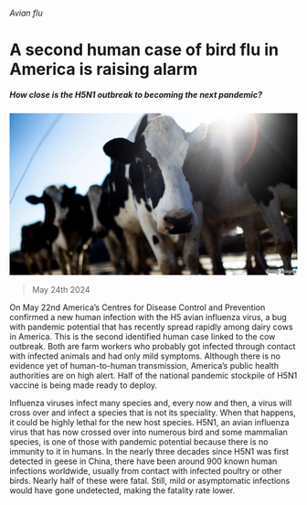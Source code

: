 ###### Avian flu

# A second human case of bird flu in America is raising alarm 

##### How close is the H5N1 outbreak to becoming the next pandemic? 

![image](images/20240525_STP508.jpg) 

> May 24th 2024 

On May 22nd America’s Centres for Disease Control and Prevention confirmed a new human infection with the H5 avian influenza virus, a bug with pandemic potential that has recently spread rapidly among dairy cows in America. This is the second identified human case linked to the cow outbreak. Both are farm workers who probably got infected through contact with infected animals and had only mild symptoms. Although there is no evidence yet of human-to-human transmission, America’s public health authorities are on high alert. Half of the national pandemic stockpile of H5N1 vaccine is being made ready to deploy.

Influenza viruses infect many species and, every now and then, a virus will cross over and infect a species that is not its speciality. When that happens, it could be highly lethal for the new host species. H5N1, an avian influenza virus that has now crossed over into numerous bird and some mammalian species, is one of those with pandemic potential because there is no immunity to it in humans. In the nearly three decades since H5N1 was first detected in geese in China, there have been around 900 known human infections worldwide, usually from contact with infected poultry or other birds. Nearly half of these were fatal. Still, mild or asymptomatic infections would have gone undetected, making the fatality rate lower. 

